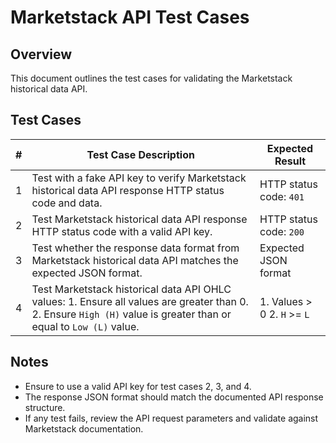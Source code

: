 # Marketstack API Test Cases

## Overview
This document outlines the test cases for validating the Marketstack historical data API.

## Test Cases

| #  | Test Case Description | Expected Result |
|----|------------------------|----------------|
| 1  | Test with a fake API key to verify Marketstack historical data API response HTTP status code and data. | HTTP status code: `401` |
| 2  | Test Marketstack historical data API response HTTP status code with a valid API key. | HTTP status code: `200` |
| 3  | Test whether the response data format from Marketstack historical data API matches the expected JSON format. | Expected JSON format |
| 4  | Test Marketstack historical data API OHLC values: 1. Ensure all values are greater than 0. 2. Ensure `High (H)` value is greater than or equal to `Low (L)` value. | 1. Values > 0  2. `H` >= `L` |

## Notes
- Ensure to use a valid API key for test cases 2, 3, and 4.
- The response JSON format should match the documented API response structure.
- If any test fails, review the API request parameters and validate against Marketstack documentation.

